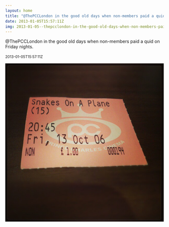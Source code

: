 ```yaml
---
layout: home
title: "@ThePCCLondon in the good old days when non-members paid a quid on Friday nights."
date: 2013-01-05T15:57:11Z
img: 2013-01-05--thepcclondon-in-the-good-old-days-when-non-members-paid-a-quid-on-friday-nights-.jpg
---
```


@ThePCCLondon in the good old days when non-members paid a quid on Friday nights.

<small>2013-01-05T15:57:11Z</small>

![@ThePCCLondon in the good old days when non-members paid a quid on Friday nights.](2013-01-05--thepcclondon-in-the-good-old-days-when-non-members-paid-a-quid-on-friday-nights-.jpg)
